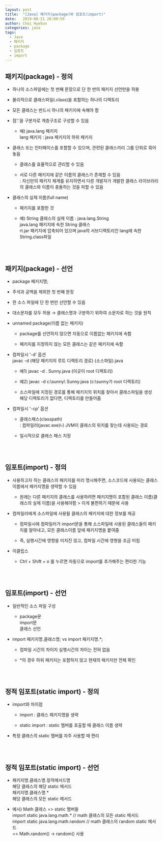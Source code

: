 ```yaml
---
layout: post
title:  "[Java] 패키지(package)와 임포트(import)"
date:   2019-08-21 20:09:59
author: Choi HyeSun
categories: java
tags:
  - Java
  - 패키지
  - package
  - 임포트
  - import
---
```


## 패키지(package) - 정의

- 하나의 소스파일에는 첫 번째 문장으로 단 한 번의 패키지 선언만을 허용

- 물리적으로 클래스파일(.class)을 포함하는 하나의 디렉토리

- 모든 클래스는 반드시 하나의 패키지에 속해야 함

- 점'.'을 구분자로 계층구조로 구성할 수 있음

  - 예) java.lang 패키지
  <br>lang 패키지 : java 패키지의 하위 패키지
  
- 클래스 또는 인터페이스를 포함할 수 있으며, 관련된 클래스끼리 그룹 단위로 묶어놓음

  - 클래스를 효율적으로 관리할 수 있음

  - 서로 다른 패키지에 같은 이름의 클래스가 존재할 수 있음
  <br>: 자신만의 패키지 체계를 유지하면서 다른 개발자가 개발한 클래스 라이브러리의 클래스와 이름이 충돌하는 것을 피할 수 있음

- 클래스의 실제 이름(full name)

  - 패키지를 포함한 것

  - 예) String 클래스의 실제 이름 : java.lang.String
  <br>java.lang 패키지에 속한 String 클래스
  <br>rt.jar 패키지에 압축되어 있으며 java의 서브디렉토리인 lang에 속한 String.class파일

<br>
<br>

## 패키지(package) - 선언

- package 패키지명;

- 주석과 공백을 제외한 첫 번째 문장

- 한 소스 파일에 단 한 번만 선언할 수 있음

- 대소문자를 모두 허용 → 클래스명과 구분하기 위하여 소문자로 하는 것을 원칙

- unnamed package(이름 없는 패키지)

  - package를 선언하지 않으면 자동으로 이름없는 패키지에 속함

  - 패키지를 지정하지 않는 모든 클래스는 같은 패키지에 속함

- 컴파일시 '-d' 옵션
<br>javac -d (해당 패키지의 루트 디렉토리 경로) (소스파일).java

  - 예1) javac -d . Sunny.java (이곳이 root 디렉토리)

  - 예2) javac -d c:\sunny\ Sunny.java (c:\sunny가 root 디렉토리)

  - 소스파일에 지정된 경로를 통해 패키지의 위치를 찾아서 클래스파일을 생성
  <br>해당 디렉토리가 없다면, 디렉토리를 만들어줌

- 컴파일시 '-cp' 옵션

  - 클래스패스(classpath)
  <br>: 컴파일러(javac.exe)나 JVM이 클래스의 위치를 찾는데 사용되는 경로

  - 일시적으로 클래스 패스 지정
  
<br>
<br>

## 임포트(import) - 정의

- 사용하고자 하는 클래스의 패키지를 미리 명시해주면, 소스코드에 사용되는 클래스이름에서 패키지명을 생략할 수 있음

  - 원래는 다른 패키지의 클래스를 사용하려면 패키지명이 포함된 클래스 이름(클래스의 실제 이름)을 사용해야함 > 이게 불편하기 때문에 사용

- 컴파일러에게 소스파일에 사용될 클래스의 패키지에 대한 정보를 제공

  - 컴파일시에 컴파일러가 import문을 통해 소스파일에 사용된 클래스들의 패키지를 알아내고, 모든 클래스이름 앞에 패키지명을 붙여줌

  - 즉, 실행시간에 영향을 미치진 않고, 컴파일 시간에 영향을 조금 미침

- 이클립스

  - Ctrl + Shift + o 를 누르면 자동으로 import를 추가해주는 편리한 기능

<br>
<br>

## 임포트(import) - 선언

- 일반적인 소스 파일 구성

  - package문
  <br>import문
  <br>클래스 선언

- import 패키지명.클래스명; vs import 패키지명.*;

  - 컴파일 시간의 차이지 실행시간의 차이는 전혀 없음
  
  - \*의 경우 하위 패키지는 포함하지 않고 현재의 패키지만 전체 확인
  
<br>
<br>

## 정적 임포트(static import) - 정의

- import와 차이점 

  - import : 클래스 패키지명을 생략

  - static import : static 멤버를 호출할 때 클래스 이름 생략

- 특정 클래스의 static 멤버를 자주 사용할 때 편리

<br>
<br>

## 정적 임포트(static import) - 선언

- 패키지명.클래스명.정적메서드명
<br>해당 클래스의 해당 static 메서드
<br>패키지명.클래스명.*
<br>해당 클래스의 모든 static 메서드

- 예시) Math 클래스 => static 멤버들
<br>import static java.lang.math.* // math 클래스의 모든 static 메서드
<br>import static java.lang.math.random // math 클래스의 random static 메서드
<br>=> Math.random() → random() 사용
